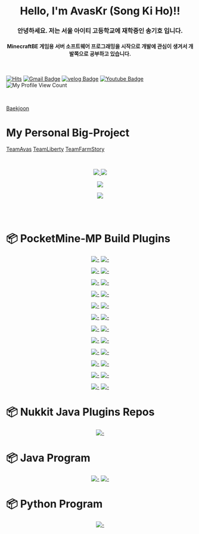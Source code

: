 <h1 align="center">Hello, I'm AvasKr (Song Ki Ho)!!</h1>
<h3 align="center">안녕하세요. 저는 서울 아이티 고등학교에 재학중인 송기호 입니다.</h3>
<h4 align="center">MinecraftBE 게임용 서버 소프트웨어 프로그래밍을 시작으로 개발에 관심이 생겨서 개발쪽으로 공부하고 있습니다.</h4>

<br>

[![Hits](https://hits.seeyoufarm.com/api/count/incr/badge.svg?url=https%3A%2F%2Fgithub.com%2Fgjbae1212%2Fhit-counter&count_bg=%234ED78E&title_bg=%23000000&icon=codio.svg&icon_color=%23254BC1&title=hits&edge_flat=false)](https://hits.seeyoufarm.com)
[![Gmail Badge](https://img.shields.io/badge/Gmail-d14836?style=flat-square&logo=Gmail&logoColor=white&link=mailto:skh6075@gmail.com)](mailto:skh6075@gmail.com)
[![velog Badge](https://img.shields.io/badge/Tech%20Blog-181717?logo=GitHub&logoColor=white)](https://velog.io/@skh6075)
[![Youtube Badge](https://img.shields.io/badge/Youtube-ff0000?style=flat-square&logo=youtube&link=https://youtube.com/c/%EC%86%A1%EA%B8%B0%ED%98%B82003)](https://youtube.com/c/%EC%86%A1%EA%B8%B0%ED%98%B82003)
![My Profile View Count](https://komarev.com/ghpvc/?username=GodVas&style=flat-square&color=green)  

<br>

[Baekjoon](https://www.acmicpc.net/user/skh6075)

# My Personal Big-Project

[TeamAvas](https://github.com/TeamAvas)
[TeamLiberty](https://github.com/TeamLiberty)
[TeamFarmStory](https://github.com/TeamFarmStory)

<br>

<p align="center">
  <a href="#">
    <img src="https://github-readme-stats.vercel.app/api?username=GodVas&show_icons=true&include_all_commits=true&line_height=33&count_private=true&theme=nord" />
    <img src="https://github-readme-stats.vercel.app/api/top-langs?username=GodVas&langs_count=4&count_private=true&theme=nord" />
  </a>
  
  <br>
  
</p>

<p align="center">
  <a href="#">
    <img src="https://github-profile-trophy.vercel.app/?username=GodVas&margin-w=28&margin-h=15&theme=nord" />
  </a>
</p>


<p align="center">
  <img src="https://github-readme-streak-stats.herokuapp.com/?user=GodVas" />
</p>



<br><br>

# :package: PocketMine-MP Build Plugins

<div align="center">
  
  [![-](https://github-readme-stats.vercel.app/api/pin/?show_owner=true&theme=nord&username=GodVas&repo=S3DItemToolS)](https://github.com/GodVas/S3DItemToolS)
  [![-](https://github-readme-stats.vercel.app/api/pin/?show_owner=true&theme=nord&username=GodVas&repo=CustomItemLoader)](https://github.com/GodVas/CustomItemLoader)
  
  [![-](https://github-readme-stats.vercel.app/api/pin/?show_owner=true&theme=nord&username=GodVas&repo=MagicSpell)](https://github.com/GodVas/MagicSpell)
  [![-](https://github-readme-stats.vercel.app/api/pin/?show_owner=true&theme=nord&username=GodVas&repo=DailyShop)](https://github.com/GodVas/DailyShop)
  
  [![-](https://github-readme-stats.vercel.app/api/pin/?show_owner=true&theme=nord&username=GodVas&repo=ProtectItemFrame)](https://github.com/GodVas/ProtectItemFrame)
  [![-](https://github-readme-stats.vercel.app/api/pin/?show_owner=true&theme=nord&username=GodVas&repo=AttendanceCheck)](https://github.com/GodVas/AttendanceCheck)
  
  [![-](https://github-readme-stats.vercel.app/api/pin/?show_owner=true&theme=nord&username=GodVas&repo=CustomShield)](https://github.com/GodVas/CustomShield)
  [![-](https://github-readme-stats.vercel.app/api/pin/?show_owner=true&theme=nord&username=GodVas&repo=ServerTransfer)](https://github.com/GodVas/ServerTransfer)
  
  [![-](https://github-readme-stats.vercel.app/api/pin/?show_owner=true&theme=nord&username=GodVas&repo=HackManager)](https://github.com/GodVas/HackManager)
  [![-](https://github-readme-stats.vercel.app/api/pin/?show_owner=true&theme=nord&username=GodVas&repo=MineListRecommend)](https://github.com/GodVas/MineListRecommend)
  
  [![-](https://github-readme-stats.vercel.app/api/pin/?show_owner=true&theme=nord&username=GodVas&repo=ItemCaseAPI)](https://github.com/GodVas/ItemCaseAPI)
  [![-](https://github-readme-stats.vercel.app/api/pin/?show_owner=true&theme=nord&username=GodVas&repo=NoUpdateFarmland)](https://github.com/GodVas/NoUpdateFarmland)
  
  [![-](https://github-readme-stats.vercel.app/api/pin/?show_owner=true&theme=nord&username=GodVas&repo=ScheduleAPI)](https://github.com/GodVas/ScheduleAPI)
  [![-](https://github-readme-stats.vercel.app/api/pin/?show_owner=true&theme=nord&username=GodVas&repo=AdvancedNetherite)](https://github.com/GodVas/AdvancedNetherite)
  
  [![-](https://github-readme-stats.vercel.app/api/pin/?show_owner=true&theme=nord&username=GodVas&repo=VanillaEntity)](https://github.com/GodVas/VanillaEntity)
  [![-](https://github-readme-stats.vercel.app/api/pin/?show_owner=true&theme=nord&username=GodVas&repo=ShopKeeper)](https://github.com/GodVas/ShopKeeper)
  
  [![-](https://github-readme-stats.vercel.app/api/pin/?show_owner=true&theme=nord&username=GodVas&repo=DungeonPlus)](https://github.com/GodVas/DungeonPlus)
  [![-](https://github-readme-stats.vercel.app/api/pin/?show_owner=true&theme=nord&username=GodVas&repo=AutoCrops)](https://github.com/GodVas/AutoCrops)
  
  [![-](https://github-readme-stats.vercel.app/api/pin/?show_owner=true&theme=nord&username=Blugin&repo=EnchantingTableLoader)](https://github.com/Blugin/EnchantingTableLoader)
  [![-](https://github-readme-stats.vercel.app/api/pin/?show_owner=true&theme=nord&username=Blugin&repo=InfinityDurability)](https://github.com/Blugin/InfinityDurability)
  
  [![-](https://github-readme-stats.vercel.app/api/pin/?show_owner=true&theme=nord&username=GodVas&repo=VirtualEconomy)](https://github.com/GodVas/VirtualEconomy)
  [![-](https://github-readme-stats.vercel.app/api/pin/?show_owner=true&theme=nord&username=GodVas&repo=BandAPI)](https://github.com/GodVas/BandAPI)
  
  [![-](https://github-readme-stats.vercel.app/api/pin/?show_owner=true&theme=nord&username=GodVas&repo=BackPackPlus)](https://github.com/GodVas/BackPackPlus)
  [![-](https://github-readme-stats.vercel.app/api/pin/?show_owner=true&theme=nord&username=GodVas&repo=ExpirationDateItem)](https://github.com/GodVas/ExpirationDateItem)
  
</div>

# :package: Nukkit Java Plugins Repos
<div align="center">
  
  [![-](https://github-readme-stats.vercel.app/api/pin/?show_owner=true&theme=nord&username=GodVas&repo=DropCropPlugin)](https://github.com/GodVas/DropCropPlugin)
  
</div>

# :package: Java Program
<div align="center">
  
  [![-](https://github-readme-stats.vercel.app/api/pin/?show_owner=true&theme=nord&username=GodVas&repo=Chatting)](https://github.com/GodVas/Chatting)
  [![-](https://github-readme-stats.vercel.app/api/pin/?show_owner=true&theme=nord&username=GodVas&repo=Scottris)](https://github.com/GodVas/Scottris)
  
</div>

# :package: Python Program
<div align="center">
  
  [![-](https://github-readme-stats.vercel.app/api/pin/?show_owner=true&theme=nord&username=GodVas&repo=PyShootingGame)](https://github.com/GodVas/PyShootingGame)
  
</div>
